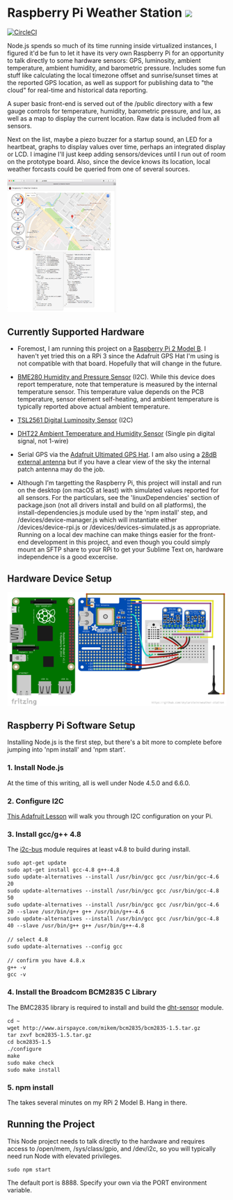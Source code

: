 # Raspberry Pi Weather Station <img src="https://cdn.rawgit.com/skylarstein/pi-weather-station/master/public/images/raspberry-pi-logo.svg" width="40" align="bottom">

[![CircleCI](https://circleci.com/gh/skylarstein/pi-weather-station.svg?style=shield&circle-token=:circle-token)](https://circleci.com/gh/skylarstein/pi-weather-station)

Node.js spends so much of its time running inside virtualized instances, I figured it'd be fun to let it have its very own Raspberry Pi for an opportunity to talk directly to some hardware sensors: GPS, luminosity, ambient temperature, ambient humidity, and barometric pressure. Includes some fun stuff like calculating the local timezone offset and sunrise/sunset times at the reported GPS location, as well as support for publishing data to "the cloud" for real-time and historical data reporting.

A super basic front-end is served out of the /public directory with a few gauge controls for temperature, humidity, barometric pressure, and lux, as well as a map to display the current location. Raw data is included from all sensors.

Next on the list, maybe a piezo buzzer for a startup sound, an LED for a heartbeat, graphs to display values over time, perhaps an integrated display or LCD. I imagine I'll just keep adding sensors/devices until I run out of room on the prototype board. Also, since the device knows its location, local weather forcasts could be queried from one of several sources.

[<img src="/docs/screenshot.png" width="250">](https://raw.githubusercontent.com/skylarstein/pi-weather-station/master/docs/screenshot.png)

## Currently Supported Hardware

* Foremost, I am running this project on a [Raspberry Pi 2 Model B](https://www.raspberrypi.org/products/raspberry-pi-2-model-b/). I haven't yet tried this on a RPi 3 since the Adafruit GPS Hat I'm using is not compatible with that board. Hopefully that will change in the future.

* [BME280 Humidity and Pressure Sensor](https://www.adafruit.com/product/2652) (I2C). While this device does report temperature, note that temperature is measured by the internal temperature sensor. This temperature value depends on the PCB temperature, sensor element self-heating, and ambient temperature is typically reported above actual ambient temperature.

* [TSL2561 Digital Luminosity Sensor](https://www.adafruit.com/product/439) (I2C)

* [DHT22 Ambient Temperature and Humidity Sensor](https://www.adafruit.com/product/385) (Single pin digital signal, not 1-wire)

* Serial GPS via the [Adafruit Ultimated GPS Hat](https://www.adafruit.com/product/2324). I am also using a [28dB external antenna](https://www.adafruit.com/products/960) but if you have a clear view of the sky the internal patch antenna may do the job.

* Although I'm targetting the Raspberry Pi, this project will install and run on the desktop (on macOS at least) with simulated values reported for all sensors. For the particulars, see the 'linuxDependencies' section of package.json (not all drivers install and build on all platforms), the install-dependencies.js module used by the 'npm install' step, and /devices/device-manager.js which will instantiate either /devices/device-rpi.js or /devices/devices-simulated.js as appropriate. Running on a local dev machine can make things easier for the front-end development in this project, and even though you could simply mount an SFTP share to your RPi to get your Sublime Text on, hardware independence is a good excercise.

## Hardware Device Setup

![Hardware Device Setup Image](/docs/pi-weather-station.png?raw=true "Hardware Device Setup Image")

## Raspberry Pi Software Setup

Installing Node.js is the first step, but there's a bit more to complete before jumping into 'npm install' and 'npm start'.

### 1. Install Node.js

At the time of this writing, all is well under Node 4.5.0 and 6.6.0.

### 2. Configure I2C

[This Adafruit Lesson](https://learn.adafruit.com/adafruits-raspberry-pi-lesson-4-gpio-setup/configuring-i2c) will walk you through I2C configuration on your Pi.

### 3. Install gcc/g++ 4.8
The [i2c-bus](https://github.com/fivdi/i2c-bus) module requires at least v4.8 to build during install.
```
sudo apt-get update
sudo apt-get install gcc-4.8 g++-4.8
sudo update-alternatives --install /usr/bin/gcc gcc /usr/bin/gcc-4.6 20
sudo update-alternatives --install /usr/bin/gcc gcc /usr/bin/gcc-4.8 50
sudo update-alternatives --install /usr/bin/gcc gcc /usr/bin/gcc-4.6 20 --slave /usr/bin/g++ g++ /usr/bin/g++-4.6 
sudo update-alternatives --install /usr/bin/gcc gcc /usr/bin/gcc-4.8 40 --slave /usr/bin/g++ g++ /usr/bin/g++-4.8 

// select 4.8
sudo update-alternatives --config gcc

// confirm you have 4.8.x
g++ -v
gcc -v
```
### 4. Install the Broadcom BCM2835 C Library
The BMC2835 library is required to install and build the [dht-sensor](https://github.com/entercritical/dht-sensor) module.
```
cd ~
wget http://www.airspayce.com/mikem/bcm2835/bcm2835-1.5.tar.gz
tar zxvf bcm2835-1.5.tar.gz
cd bcm2835-1.5
./configure
make
sudo make check
sudo make install
```
### 5. npm install

The takes several minutes on my RPi 2 Model B. Hang in there.

## Running the Project

This Node project needs to talk directly to the hardware and requires access to /open/mem, /sys/class/gpio, and /dev/i2c, so you will typically need run Node with elevated privileges.

```
sudo npm start
````

The default port is 8888. Specify your own via the PORT environment variable.


